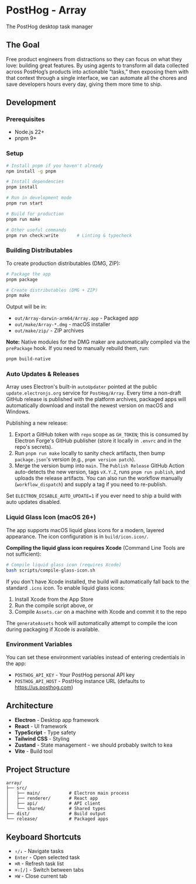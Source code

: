 # PostHog - Array

The PostHog desktop task manager

## The Goal

Free product engineers from distractions so they can focus on what they love: building great features. By using agents to transform all data collected across PostHog’s products into actionable “tasks,” then exposing them with that context through a single interface, we can automate all the chores and save developers hours every day, giving them more time to ship.

## Development

### Prerequisites

- Node.js 22+
- pnpm 9+

### Setup

```bash
# Install pnpm if you haven't already
npm install -g pnpm

# Install dependencies
pnpm install

# Run in development mode
pnpm run start

# Build for production
pnpm run make

# Other useful commands
pnpm run check:write       # Linting & typecheck
```

### Building Distributables

To create production distributables (DMG, ZIP):

```bash
# Package the app
pnpm package

# Create distributables (DMG + ZIP)
pnpm make
```

Output will be in:
- `out/Array-darwin-arm64/Array.app` - Packaged app
- `out/make/Array-*.dmg` - macOS installer
- `out/make/zip/` - ZIP archives

**Note:** Native modules for the DMG maker are automatically compiled via the `prePackage` hook. If you need to manually rebuild them, run:

```bash
pnpm build-native
```

### Auto Updates & Releases

Array uses Electron's built-in `autoUpdater` pointed at the public `update.electronjs.org` service for `PostHog/Array`. Every time a non-draft GitHub release is published with the platform archives, packaged apps will automatically download and install the newest version on macOS and Windows.

Publishing a new release:

1. Export a GitHub token with `repo` scope as `GH_TOKEN`; this is consumed by Electron Forge's GitHub publisher (store it locally in `.envrc` and in the repo's secrets).
2. Run `pnpm run make` locally to sanity check artifacts, then bump `package.json`'s version (e.g., `pnpm version patch`).
3. Merge the version bump into `main`. The `Publish Release` GitHub Action auto-detects the new version, tags `vX.Y.Z`, runs `pnpm run publish`, and uploads the release artifacts. You can also run the workflow manually (`workflow_dispatch`) and supply a tag if you need to re-publish.

Set `ELECTRON_DISABLE_AUTO_UPDATE=1` if you ever need to ship a build with auto updates disabled.

### Liquid Glass Icon (macOS 26+)

The app supports macOS liquid glass icons for a modern, layered appearance. The icon configuration is in `build/icon.icon/`.

**Compiling the liquid glass icon requires Xcode** (Command Line Tools are not sufficient):

```bash
# Compile liquid glass icon (requires Xcode)
bash scripts/compile-glass-icon.sh
```

If you don't have Xcode installed, the build will automatically fall back to the standard `.icns` icon. To enable liquid glass icons:

1. Install Xcode from the App Store
2. Run the compile script above, or
3. Compile `Assets.car` on a machine with Xcode and commit it to the repo

The `generateAssets` hook will automatically attempt to compile the icon during packaging if Xcode is available.

### Environment Variables

You can set these environment variables instead of entering credentials in the app:

- `POSTHOG_API_KEY` - Your PostHog personal API key
- `POSTHOG_API_HOST` - PostHog instance URL (defaults to https://us.posthog.com)

## Architecture

- **Electron** - Desktop app framework
- **React** - UI framework
- **TypeScript** - Type safety
- **Tailwind CSS** - Styling
- **Zustand** - State management - we should probably switch to kea
- **Vite** - Build tool

## Project Structure

```
array/
├── src/
│   ├── main/           # Electron main process
│   ├── renderer/       # React app
│   ├── api/            # API client
│   └── shared/         # Shared types
├── dist/               # Build output
└── release/            # Packaged apps
```

## Keyboard Shortcuts

- `↑/↓` - Navigate tasks
- `Enter` - Open selected task
- `⌘R` - Refresh task list
- `⌘⇧[/]` - Switch between tabs
- `⌘W` - Close current tab
